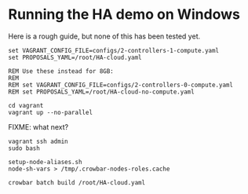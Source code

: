 # Running the HA demo on Windows

Here is a rough guide, but none of this has been tested yet.

    set VAGRANT_CONFIG_FILE=configs/2-controllers-1-compute.yaml
    set PROPOSALS_YAML=/root/HA-cloud.yaml

    REM Use these instead for 8GB:
    REM
    REM set VAGRANT_CONFIG_FILE=configs/2-controllers-0-compute.yaml
    REM set PROPOSALS_YAML=/root/HA-cloud-no-compute.yaml

    cd vagrant
    vagrant up --no-parallel

FIXME: what next?

    vagrant ssh admin
    sudo bash

    setup-node-aliases.sh
    node-sh-vars > /tmp/.crowbar-nodes-roles.cache

    crowbar batch build /root/HA-cloud.yaml
